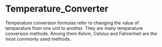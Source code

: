 # Temperature_Converter
Temperature conversion formulas refer to changing the value of temperature from one unit to another. They are many temperature conversion methods. Among them Kelvin, Celsius and Fahrenheit are the most commonly used methods.
